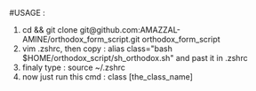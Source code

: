 #USAGE :
<ol>
  <li>cd && git clone git@github.com:AMAZZAL-AMINE/orthodox_form_script.git orthodox_form_script</li>
  <li>vim .zshrc, then copy : alias class="bash $HOME/orthodox_script/sh_orthodox.sh" and past it in .zshrc </li>
  <li>finaly type : source ~/.zshrc</li>
  <li>now just run this cmd : class [the_class_name] </li>
</ol>
  
